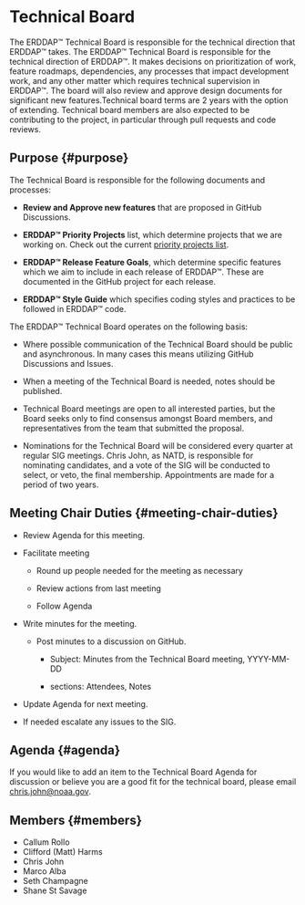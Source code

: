 # Technical Board

The ERDDAP™ Technical Board is responsible for the technical direction that ERDDAP™ takes. The ERDDAP™ Technical Board is responsible for the technical direction of ERDDAP™. It makes decisions on prioritization of work, feature roadmaps, dependencies, any processes that impact development work, and any other matter which requires technical supervision in ERDDAP™. The board will also review and approve design documents for significant new features.Technical board terms are 2 years with the option of extending. Technical board members are also expected to be contributing to the project, in particular through pull requests and code reviews.

## Purpose {#purpose}

The Technical Board is responsible for the following documents and processes:

* **Review and Approve new features** that are proposed in GitHub Discussions.

* **ERDDAP™ Priority Projects** list, which determine projects that we are working on. Check out the current [priority projects list](https://github.com/ERDDAP/erddap/issues/158).

* **ERDDAP™ Release Feature Goals**, which determine specific features which we aim to include in each release of ERDDAP™. These are documented in the GitHub project for each release.

* **ERDDAP™ Style Guide** which specifies coding styles and practices to be followed in ERDDAP™ code.

The ERDDAP™ Technical Board operates on the following basis:

* Where possible communication of the Technical Board should be public and asynchronous. In many cases this means utilizing GitHub Discussions and Issues.

* When a meeting of the Technical Board is needed, notes should be published.

* Technical Board meetings are open to all interested parties, but the Board seeks only to find consensus amongst Board members, and representatives from the team that submitted the proposal.

* Nominations for the Technical Board will be considered every quarter at regular SIG meetings. Chris John, as NATD, is responsible for nominating candidates, and a vote of the SIG will be conducted to select, or veto, the final membership. Appointments are made for a period of two years.

## Meeting Chair Duties {#meeting-chair-duties}

- Review Agenda for this meeting.

- Facilitate meeting

  - Round up people needed for the meeting as necessary

  - Review actions from last meeting

  - Follow Agenda

- Write minutes for the meeting.

  - Post minutes to a discussion on GitHub.

    - Subject: Minutes from the Technical Board meeting, YYYY-MM-DD

    - sections: Attendees, Notes

- Update Agenda for next meeting.

- If needed escalate any issues to the SIG.

## Agenda {#agenda}

If you would like to add an item to the Technical Board Agenda for discussion or believe you are a good fit for the technical board, please email [chris.john@noaa.gov](mailto:chris.john@noaa.gov).

## Members {#members}

* Callum Rollo
* Clifford (Matt) Harms
* Chris John
* Marco Alba
* Seth Champagne
* Shane St Savage
